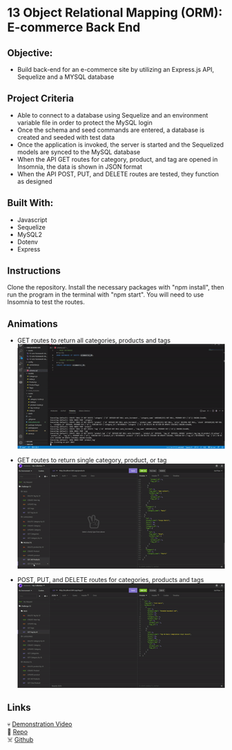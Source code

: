 # 13 Object Relational Mapping (ORM): E-commerce Back End

## Objective:
* Build back-end for an e-commerce site by utilizing an Express.js API, Sequelize and a MYSQL database

## Project Criteria 
* Able to connect to a database using Sequelize and an environment variable file in order to protect the MySQL login
* Once the schema and seed commands are entered, a database is created and seeded with test data
* Once the application is invoked, the server is started and the Sequelized models are synced to the MySQL database
* When the API GET routes for category, product, and tag are opened in Insomnia, the data is shown in JSON format
* When the API POST, PUT, and DELETE routes are tested, they function as designed

## Built With:
* Javascript
* Sequelize
* MySQL2
* Dotenv
* Express

## Instructions
Clone the repository. Install the necessary packages with "npm install", then run the program in the terminal with "npm start". You will need to use Insomnia to test the routes.

## Animations

* GET routes to return all categories, products and tags
![GET route Animiation](./Assets/get-routes.gif)

* GET routes to return single category, product, or tag
![GET route singles Animiation](./Assets/get-single-routes.gif)

* POST, PUT, and DELETE routes for categories, products and tags
![Other routes Animiation](./Assets/other-routes.gif)

## Links
💀 [Demonstration Video](https://watch.screencastify.com/v/GGi19G9BHRSQJS4ZRiuv)\
👻 [Repo](https://github.com/RPB543/ORM-backend-rpb)\
☠️ [Github](https://github.com/RPB543)
